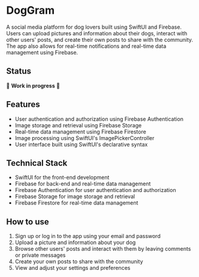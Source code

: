 # DogGram
A social media platform for dog lovers built using SwiftUI and Firebase. Users can upload pictures and information about their dogs, interact with other users' posts, and create their own posts to share with the community. The app also allows for real-time notifications and real-time data management using Firebase.

## Status
:construction: **Work in progress** :construction:

## Features
- User authentication and authorization using Firebase Authentication
- Image storage and retrieval using Firebase Storage
- Real-time data management using Firebase Firestore
- Image processing using SwiftUI's ImagePickerController
- User interface built using SwiftUI's declarative syntax

## Technical Stack
- SwiftUI for the front-end development
- Firebase for back-end and real-time data management
- Firebase Authentication for user authentication and authorization
- Firebase Storage for image storage and retrieval
- Firebase Firestore for real-time data management

## How to use
1. Sign up or log in to the app using your email and password
2. Upload a picture and information about your dog
3. Browse other users' posts and interact with them by leaving comments or private messages
4. Create your own posts to share with the community
5. View and adjust your settings and preferences
